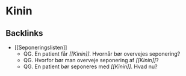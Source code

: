 # Kinin

## Backlinks
* [[Seponeringslisten]]
	* QG. En patient får *[[Kinin]]*. Hvornår bør overvejes seponering? 
	* QG. Hvorfor bør man overveje seponering af *[[Kinin]]*? 
	* QG. En patient bør seponeres med *[[Kinin]]*. Hvad nu?

<!-- {BearID:59F040AC-6559-4389-9DB7-071E95E51EC9-17080-00003794F1EF0BC3} -->
